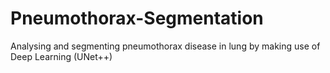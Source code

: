 # Pneumothorax-Segmentation
Analysing and segmenting pneumothorax disease in lung by making use of Deep Learning (UNet++)

